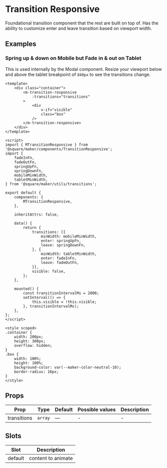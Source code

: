 # Transition Responsive

Foundational transition component that the rest are built on top of. Has the ability to customize enter and leave transition based on viewport width.

## Examples

### Spring up & down on Mobile but Fade in & out on Tablet

This is used internally by the Modal component. Resize your viewport below and above the tablet breakpoint of `840px` to see the transitions change.


```vue
<template>
	<div class="container">
		<m-transition-responsive
			:transitions="transitions"
		>
			<div
				v-if="visible"
				class="box"
			/>
		</m-transition-responsive>
	</div>
</template>

<script>
import { MTransitionResponsive } from '@square/maker/components/TransitionResponsive';
import {
	fadeInFn,
	fadeOutFn,
	springUpFn,
	springDownFn,
	mobileMinWidth,
	tabletMinWidth,
} from '@square/maker/utils/transitions';

export default {
	components: {
		MTransitionResponsive,
	},

	inheritAttrs: false,

	data() {
		return {
			transitions: [{
				minWidth: mobileMinWidth,
				enter: springUpFn,
				leave: springDownFn,
			}, {
				minWidth: tabletMinWidth,
				enter: fadeInFn,
				leave: fadeOutFn,
			}],
			visible: false,
		};
	},

	mounted() {
		const transitionIntervalMs = 2000;
		setInterval(() => {
			this.visible = !this.visible;
		}, transitionIntervalMs);
	},
};
</script>

<style scoped>
.container {
	width: 200px;
	height: 300px;
	overflow: hidden;
}
.box {
	width: 100%;
	height: 100%;
	background-color: var(--maker-color-neutral-10);
	border-radius: 16px;
}
</style>
```

<!-- api-tables:start -->
## Props

| Prop        | Type    | Default | Possible values | Description |
| ----------- | ------- | ------- | --------------- | ----------- |
| transitions | `array` | —       | -               | -           |


## Slots

| Slot    | Description        |
| ------- | ------------------ |
| default | content to animate |
<!-- api-tables:end -->
